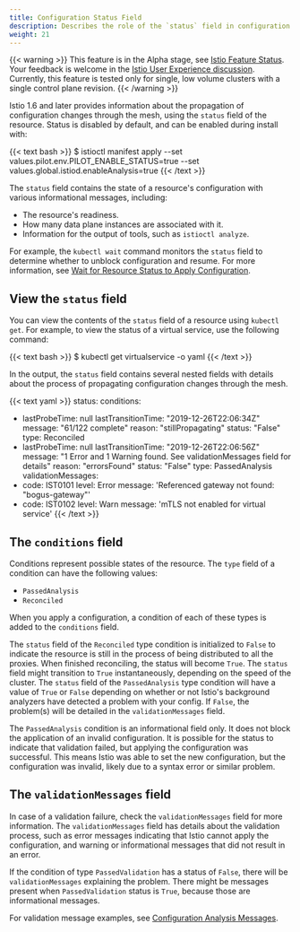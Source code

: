 ```yaml
---
title: Configuration Status Field
description: Describes the role of the `status` field in configuration workflow.
weight: 21
---
```


{{< warning >}}
This feature is in the Alpha stage, see
[Istio Feature Status](/about/feature-stages/). Your feedback is welcome in the
[Istio User Experience discussion](https://discuss.istio.io/c/UX/23). Currently,
this feature is tested only for single, low volume clusters with a single
control plane revision.
{{< /warning >}}

Istio 1.6 and later provides information about the propagation of configuration
changes through the mesh, using the `status` field of the resource.
Status is disabled by default, and can be enabled during install with:

{{< text bash >}}
$ istioctl manifest apply --set values.pilot.env.PILOT_ENABLE_STATUS=true --set values.global.istiod.enableAnalysis=true
{{< /text >}}

The `status` field contains the state of a resource's configuration with various
informational messages, including:

* The resource's readiness.
* How many data plane instances are associated with it.
* Information for the output of tools, such as `istioctl analyze`.

For example, the `kubectl wait` command monitors the `status` field to determine
whether to unblock configuration and resume. For more information, see
[Wait for Resource Status to Apply Configuration](/docs/ops/configuration/mesh/config-resource-ready/).

## View the `status` field

You can view the contents of the `status` field of a resource using
`kubectl get`. For example, to view the status of a virtual service, use the following
command:

{{< text bash >}}
$ kubectl get virtualservice <service-name> -o yaml
{{< /text >}}

In the output, the `status` field contains several nested fields with details
about the process of propagating configuration changes through the mesh.

{{< text yaml >}}
status:
  conditions:
  - lastProbeTime: null
    lastTransitionTime: "2019-12-26T22:06:34Z"
    message: "61/122 complete"
    reason: "stillPropagating"
    status: "False"
    type: Reconciled
  - lastProbeTime: null
    lastTransitionTime: "2019-12-26T22:06:56Z"
    message: "1 Error and 1 Warning found. See validationMessages field for details"
    reason: "errorsFound"
    status: "False"
    type: PassedAnalysis
  validationMessages:
  - code: IST0101
    level: Error
    message: 'Referenced gateway not found: "bogus-gateway"'
  - code: IST0102
    level: Warn
    message: 'mTLS not enabled for virtual service'
{{< /text >}}

## The `conditions` field

Conditions represent possible states of the resource. The `type` field of a
condition can have the following values:

* `PassedAnalysis`
* `Reconciled`

When you apply a configuration, a condition of each of these types is added to the
`conditions` field.

The `status` field of the `Reconciled` type condition is initialized to `False`
to indicate the resource is still in the process of being distributed to all the proxies.
When finished reconciling, the status will become `True`. The `status` field might
transition to `True` instantaneously, depending on the speed of the cluster.
The `status` field of the `PassedAnalysis` type condition will have a value of
`True` or `False` depending on whether or not Istio's background analyzers have
detected a problem with your config. If `False`, the problem(s) will be detailed in the
`validationMessages` field.

The `PassedAnalysis` condition is an informational field only. It does not
block the application of an invalid configuration. It is possible for the status to
indicate that validation failed, but applying the configuration was successful.
This means Istio was able to set the new configuration, but the configuration was
invalid, likely due to a syntax error or similar problem.

## The `validationMessages` field

In case of a validation failure, check the `validationMessages` field for
more information. The `validationMessages` field has details about the validation
process, such as error messages indicating that Istio cannot apply the
configuration, and warning or informational messages that did not result in an
error.

If the condition of type `PassedValidation` has a status of `False`, there will
be `validationMessages` explaining the problem. There might be messages present
when `PassedValidation` status is `True`, because those are informational
messages.

For validation message examples, see
[Configuration Analysis Messages](/docs/reference/config/analysis/).
